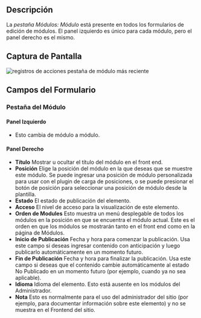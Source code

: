 <!-- Filename: Help6.x:Modules_Module_Tab  / Display title: Modules : Onglet Module -->

## Descripción

La *pestaña Módulos: Módulo* está presente en todos los formularios de edición de módulos. El panel izquierdo es único para cada módulo, pero el panel derecho es el mismo.

## Captura de Pantalla

![registros de acciones pestaña de módulo más reciente](../../../es/images/modules/modules-custom-module-tab.png)

## Campos del Formulario

### Pestaña del Módulo

#### Panel Izquierdo

- Esto cambia de módulo a módulo.

#### Panel Derecho

- **Título** Mostrar u ocultar el título del módulo en el front end.
- **Posición** Elige la posición del módulo en la que deseas que se muestre este módulo. Se puede ingresar una posición de módulo personalizada para usar con el plugin de carga de posiciones, o se puede presionar el botón de posición para seleccionar una posición de módulo desde la plantilla.
- **Estado** El estado de publicación del elemento.
- **Acceso** El nivel de acceso para la visualización de este elemento.
- **Orden de Modules** Esto muestra un menú desplegable de todos los módulos en la posición en que se encuentra el módulo actual. Este es el orden en que los módulos se mostrarán tanto en el front end como en la página de Módulos.
- **Inicio de Publicación** Fecha y hora para comenzar la publicación. Usa este campo si deseas ingresar contenido con anticipación y luego publicarlo automáticamente en un momento futuro.
- **Fin de Publicación** Fecha y hora para finalizar la publicación. Usa este campo si deseas que el contenido cambie automáticamente al estado No Publicado en un momento futuro (por ejemplo, cuando ya no sea aplicable).
- **Idioma** Idioma del elemento. Esto está ausente en los módulos del Administrador.
- **Nota** Esto es normalmente para el uso del administrador del sitio (por ejemplo, para documentar información sobre este elemento) y no se muestra en el Frontend del sitio.

